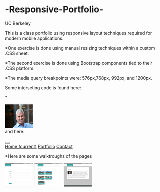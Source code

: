 # -Responsive-Portfolio-
UC Berkeley 

This is a class portfolio using responsive layout techniques required for modern mobile applications.  

*One exercise is done using manual resizing techniques within a custom .CSS sheet. 

*The second exercise is done using Bootstrap components tied to their .CSS platform.

*The media query breakpoints were: 576px,768px, 992px, and 1200px. 

Some interseting code is found here: 

*<div class="container">
        <div class="card" style="width: 30rem;">
                <img src="4O8A5659.JPG" width="90" height="75" class="card-img-left" alt="Dave">
                <div class="card-body">
and here:

 <div class="row justify-content-between">
            <div class="col-1">
                <nav class="navbar navbar-expand-lg navbar-light bg-light">
                        <button class="navbar-toggler" type="button" data-toggle="collapse" data-target="#navbarNavAltMarkup" aria-controls="navbarNavAltMarkup" aria-expanded="false" aria-label="Toggle navigation">
                          <span class="navbar-toggler-icon"></span>
                        </button>
                    <div class="position-relative">
                        <div class="collapse navbar-collapse" id="navbarNavAltMarkup">
                          <div class="navbar-nav">
                            <a class="nav-item nav-link" href="#">Home <span class="sr-only">(current)</span></a>
                            <a class="nav-item nav-link" href="#">Portfolio</a>
                            <a class="nav-item nav-link" href="#">Contact</a>
                          </div>
                    </div>                    
                </nav>
            </div>
        </div>

*Here are some walktroughs of the pages

<img src="contact.png" width="90" height="75" class="card-img-top">


<img src="portfolio.png" width="90" height="75" class="card-img-top">


<img src="index.png" width="90" height="75" class="card-img-top">
